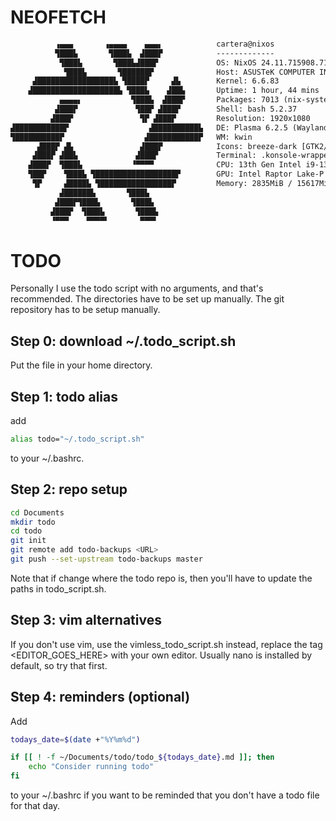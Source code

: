 # NEOFETCH
```txt
          ▗▄▄▄       ▗▄▄▄▄    ▄▄▄▖            cartera@nixos 
          ▜███▙       ▜███▙  ▟███▛            ------------- 
           ▜███▙       ▜███▙▟███▛             OS: NixOS 24.11.715908.7105ae395770 (Vicuna) x86\_64 
            ▜███▙       ▜██████▛              Host: ASUSTeK COMPUTER INC. K5504VA 
     ▟█████████████████▙ ▜████▛     ▟▙        Kernel: 6.6.83 
    ▟███████████████████▙ ▜███▙    ▟██▙       Uptime: 1 hour, 44 mins 
           ▄▄▄▄▖           ▜███▙  ▟███▛       Packages: 7013 (nix-system), 632 (nix-user) 
          ▟███▛             ▜██▛ ▟███▛        Shell: bash 5.2.37 
         ▟███▛               ▜▛ ▟███▛         Resolution: 1920x1080 
▟███████████▛                  ▟██████████▙   DE: Plasma 6.2.5 (Wayland) 
▜██████████▛                  ▟███████████▛   WM: kwin 
      ▟███▛ ▟▙               ▟███▛            Icons: breeze-dark [GTK2/3] 
     ▟███▛ ▟██▙             ▟███▛             Terminal: .konsole-wrappe 
    ▟███▛  ▜███▙           ▝▀▀▀▀              CPU: 13th Gen Intel i9-13900H (20) @ 5.200GHz 
    ▜██▛    ▜███▙ ▜██████████████████▛        GPU: Intel Raptor Lake-P [Iris Xe Graphics] 
     ▜▛     ▟████▙ ▜████████████████▛         Memory: 2835MiB / 15617MiB 
           ▟██████▙       ▜███▙
          ▟███▛▜███▙       ▜███▙                                      
         ▟███▛  ▜███▙       ▜███▙                                     
         ▝▀▀▀    ▀▀▀▀▘       ▀▀▀▘
```

# TODO
Personally I use the todo script with no arguments, and that's recommended.
The directories have to be set up manually.
The git repository has to be setup manually.

## Step 0: download ~/.todo\_script.sh
Put the file in your home directory.

## Step 1: todo alias
add
```bash
alias todo="~/.todo_script.sh"
```
to your ~/.bashrc.

## Step 2: repo setup
```bash
cd Documents
mkdir todo
cd todo
git init
git remote add todo-backups <URL>
git push --set-upstream todo-backups master
```
Note that if change where the todo repo is, then you'll have to update the
paths in todo\_script.sh.

## Step 3: vim alternatives
If you don't use vim, use the vimless\_todo\_script.sh instead, replace 
the tag \<EDITOR\_GOES\_HERE\> with your own editor. Usually nano is
installed by default, so try that first.

## Step 4: reminders (optional)
Add 
```bash
todays_date=$(date +"%Y%m%d")

if [[ ! -f ~/Documents/todo/todo_${todays_date}.md ]]; then
    echo "Consider running todo"
fi
```
to your ~/.bashrc if you want to be reminded that you don't have a todo
file for that day.

